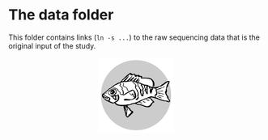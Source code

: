 # The data folder

This folder contains links (`ln -s ...`) to the raw sequencing data that is the original input of the study.

<center><img src="../logo.svg" alt="logo" width="150"/></center>